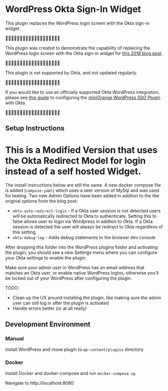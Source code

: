 # WordPress Okta Sign-In Widget

This plugin replaces the WordPress login screen with the Okta sign-in widget.

🚨🚨🚨🚨🚨🚨🚨🚨🚨🚨🚨🚨🚨🚨🚨🚨🚨🚨🚨

This plugin was created to demonstrate the capability of replacing the WordPress login screen with the Okta sign-in widget for [this 2018 blog post](https://developer.okta.com/blog/2018/10/30/wordpress-authentication-with-okta).

🚨🚨🚨🚨🚨🚨🚨🚨🚨🚨🚨🚨🚨🚨🚨🚨🚨🚨🚨

This plugin is not supported by Okta, and not updated regularly.

🚨🚨🚨🚨🚨🚨🚨🚨🚨🚨🚨🚨🚨🚨🚨🚨🚨🚨🚨

If you would like to use an officially supported Okta WordPress integration, please see [this guide](https://plugins.miniorange.com/okta-single-sign-on-wordpress-sso-oauth-openid-connect) to configuring the [miniOrange WordPress SSO Plugin](https://www.okta.com/integrations/wordpress-oauth-single-sign-on-sso-by-miniorange/) with Okta.

🚨🚨🚨🚨🚨🚨🚨🚨🚨🚨🚨🚨🚨🚨🚨🚨🚨🚨🚨


## Setup Instructions

# This is a Modified Version that uses the Okta Redirect Model for login instead of a self hosted Widget.

The install instructions below are still the same. A new docker compose file is added (`compose.yaml`) which uses a later version of MySql and was used for testing.
Two new Admin Options have been added in addtion to the the original options from the blog post:
* `okta-auto-redirect-login` - If a Okta user session is not detected users will be automatically redirected to Okta to authenticate. Setting this to false allows user to login via Wordpress in addtion to Okta. If a Okta session is detected the user will always be redirect to Okta regardless of this setting.
* `okta-debug-log` - Adds debug statements to the browser dev console 

After dropping this folder into the WordPress plugins folder and activating the plugin, you should see a new Settings menu where you can configure your Okta settings to enable the plugin.

Make sure your admin user in WordPress has an email address that matches an Okta user, or enable native WordPress logins, otherwise you'll be locked out of your WordPress after configuring the plugin.

TODO:

* Clean up the UX around installing the plugin, like making sure the admin user can still log in after the plugin is activated
* Handle errors better (or at all really)

## Development Environment

### Manual

Install WordPress and move plugin to `wp-content/plugins` directory

### Docker

Install Docker and docker-compose and run `docker-compose up` 

Navigate to http://localhost:8080
